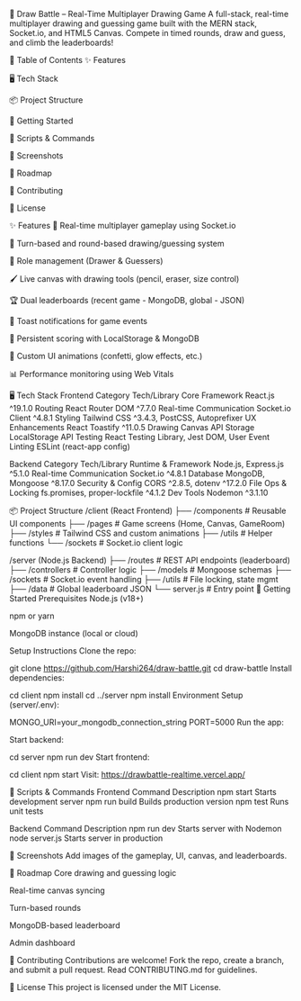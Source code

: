 🎨 Draw Battle – Real-Time Multiplayer Drawing Game
A full-stack, real-time multiplayer drawing and guessing game built with the MERN stack, Socket.io, and HTML5 Canvas. Compete in timed rounds, draw and guess, and climb the leaderboards!

🧠 Table of Contents
✨ Features

🖥 Tech Stack

📦 Project Structure

🚀 Getting Started

🔧 Scripts & Commands

📸 Screenshots

📌 Roadmap

🤝 Contributing

📄 License

✨ Features
🔄 Real-time multiplayer gameplay using Socket.io

🎯 Turn-based and round-based drawing/guessing system

👤 Role management (Drawer & Guessers)

🖌 Live canvas with drawing tools (pencil, eraser, size control)

🏆 Dual leaderboards (recent game - MongoDB, global - JSON)

🔔 Toast notifications for game events

💾 Persistent scoring with LocalStorage & MongoDB

🎉 Custom UI animations (confetti, glow effects, etc.)

📊 Performance monitoring using Web Vitals

🖥 Tech Stack
Frontend
Category	Tech/Library
Core Framework	React.js ^19.1.0
Routing	React Router DOM ^7.7.0
Real-time Communication	Socket.io Client ^4.8.1
Styling	Tailwind CSS ^3.4.3, PostCSS, Autoprefixer
UX Enhancements	React Toastify ^11.0.5
Drawing	Canvas API
Storage	LocalStorage API
Testing	React Testing Library, Jest DOM, User Event
Linting	ESLint (react-app config)

Backend
Category	Tech/Library
Runtime & Framework	Node.js, Express.js ^5.1.0
Real-time Communication	Socket.io ^4.8.1
Database	MongoDB, Mongoose ^8.17.0
Security & Config	CORS ^2.8.5, dotenv ^17.2.0
File Ops & Locking	fs.promises, proper-lockfile ^4.1.2
Dev Tools	Nodemon ^3.1.10

📦 Project Structure
/client (React Frontend)
├── /components         # Reusable UI components
├── /pages              # Game screens (Home, Canvas, GameRoom)
├── /styles             # Tailwind CSS and custom animations
├── /utils              # Helper functions
└── /sockets            # Socket.io client logic

/server (Node.js Backend)
├── /routes             # REST API endpoints (leaderboard)
├── /controllers        # Controller logic
├── /models             # Mongoose schemas
├── /sockets            # Socket.io event handling
├── /utils              # File locking, state mgmt
├── /data               # Global leaderboard JSON
└── server.js           # Entry point
🚀 Getting Started
Prerequisites
Node.js (v18+)

npm or yarn

MongoDB instance (local or cloud)

Setup Instructions
Clone the repo:


git clone https://github.com/Harshi264/draw-battle.git
cd draw-battle
Install dependencies:


cd client
npm install
cd ../server
npm install
Environment Setup (server/.env):

MONGO_URI=your_mongodb_connection_string
PORT=5000
Run the app:

Start backend:

cd server
npm run dev
Start frontend:

cd client
npm start
Visit: https://drawbattle-realtime.vercel.app/

🔧 Scripts & Commands
Frontend
Command	Description
npm start	Starts development server
npm run build	Builds production version
npm test	Runs unit tests

Backend
Command	Description
npm run dev	Starts server with Nodemon
node server.js	Starts server in production

📸 Screenshots
Add images of the gameplay, UI, canvas, and leaderboards.

📌 Roadmap
 Core drawing and guessing logic

 Real-time canvas syncing

 Turn-based rounds

 MongoDB-based leaderboard

 Admin dashboard

🤝 Contributing
Contributions are welcome! Fork the repo, create a branch, and submit a pull request. Read CONTRIBUTING.md for guidelines.

📄 License
This project is licensed under the MIT License.
